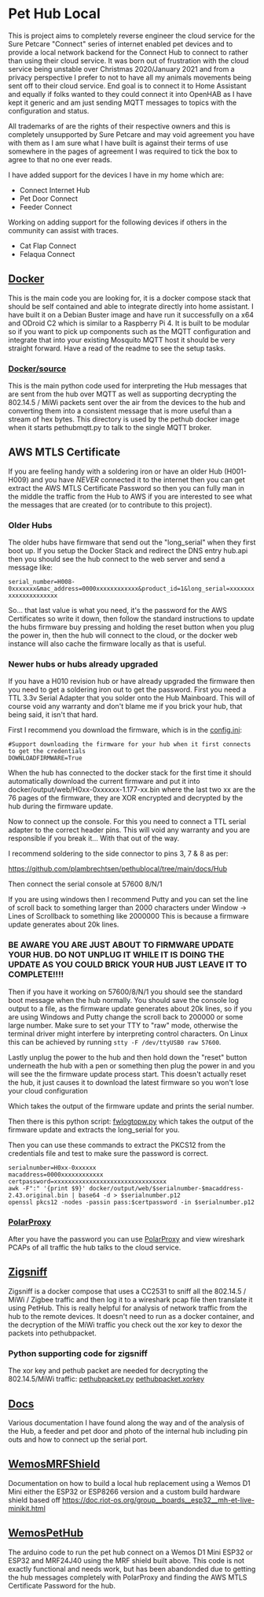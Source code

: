 # Pet Hub Local

This is project aims to completely reverse engineer the cloud service for the Sure Petcare "Connect" series of internet enabled pet devices and to provide a local network backend for the Connect Hub to connect to rather than using their cloud service.
It was born out of frustration with the cloud service being unstable over Christmas 2020/January 2021 and from a privacy perspective I prefer to not to have all my animals movements being sent off to their cloud service.
End goal is to connect it to Home Assistant and equally if folks wanted to they could connect it into OpenHAB as I have kept it generic and am just sending MQTT messages to topics with the configuration and status.

All trademarks of are the rights of their respective owners and this is completely unsupported by Sure Petcare and may void agreement you have with them as I am sure what I have built is against their terms of use somewhere in the pages of agreement I was required to tick the box to agree to that no one ever reads.

I have added support for the devices I have in my home which are:

- Connect Internet Hub
- Pet Door Connect
- Feeder Connect

Working on adding support for the following devices if others in the community can assist with traces.
- Cat Flap Connect
- Felaqua Connect

## [Docker](docker) 

This is the main code you are looking for, it is a docker compose stack that should be self contained and able to integrate directly into home assistant.
I have built it on a Debian Buster image and have run it successfully on a x64 and ODroid C2 which is similar to a Raspberry Pi 4.
It is built to be modular so if you want to pick up components such as the MQTT configuration and integrate that into your existing Mosquito MQTT host it should be very straight forward.
Have a read of the readme to see the setup tasks.

### [Docker/source](docker/source)
This is the main python code used for interpreting the Hub messages that are sent from the hub over MQTT as well as supporting decrypting the 802.14.5 / MiWi packets sent over the air from the devices to the hub and converting them into a consistent message that is more useful than a stream of hex bytes. 
This directory is used by the pethub docker image when it starts pethubmqtt.py to talk to the single MQTT broker.

## AWS MTLS Certificate

If you are feeling handy with a soldering iron or have an older Hub (H001-H009) and you have *NEVER* connected it to the internet then you can get extract the AWS MTLS Certificate Password so then you can fully man in the middle the traffic from the Hub to AWS if you are interested to see what the messages that are created (or to contribute to this project).

### Older Hubs

The older hubs have firmware that send out the "long_serial" when they first boot up. If you setup the Docker Stack and redirect the DNS entry hub.api then you should see the hub connect to the web server and send a message like:

```serial_number=H008-0xxxxxxx&mac_address=0000xxxxxxxxxxxx&product_id=1&long_serial=xxxxxxxxxxxxxxxxxxxxx```

So... that last value is what you need, it's the password for the AWS Certificates so write it down, then follow the standard instructions to update the hubs firmware buy pressing and holding the reset button when you plug the power in, then the hub will connect to the cloud, or the docker web instance will also cache the firmware locally as that is useful.

### Newer hubs or hubs already upgraded

If you have a H010 revision hub or have already upgraded the firmware then you need to get a soldering iron out to get the password. First you need a TTL 3.3v Serial Adapter that you solder onto the Hub Mainboard. This will of course void any warranty and don't blame me if you brick your hub, that being said, it isn't that hard.

First I recommend you download the firmware, which is in the [config.ini](https://github.com/plambrechtsen/pethublocal/blob/main/docker/config.ini.sample):

```
#Support downloading the firmware for your hub when it first connects to get the credentials
DOWNLOADFIRMWARE=True
```

When the hub has connected to the docker stack for the first time it should automatically download the current firmware and put it into docker/output/web/H0xx-0xxxxxx-1.177-xx.bin where the last two xx are the 76 pages of the firmware, they are XOR encrypted and decrypted by the hub during the firmware update.

Now to connect up the console. For this you need to connect a TTL serial adapter to the correct header pins. This will void any warranty and you are responsible if you break it... With that out of the way.

I recommend soldering to the side connector to pins 3, 7 & 8 as per: 

https://github.com/plambrechtsen/pethublocal/tree/main/docs/Hub

Then connect the serial console at 57600 8/N/1

If you are using windows then I recommend Putty and you can set the line of scroll back to something larger than 2000 characters under Window -> Lines of Scrollback to something like 2000000
This is because a firmware update generates about 20k lines.

### BE AWARE YOU ARE JUST ABOUT TO FIRMWARE UPDATE YOUR HUB. DO NOT UNPLUG IT WHILE IT IS DOING THE UPDATE AS YOU COULD BRICK YOUR HUB JUST LEAVE IT TO COMPLETE!!!!

Then if you have it working on 57600/8/N/1 you should see the standard boot message when the hub normally. You should save the console log output to a file, as the firmware update generates about 20k lines, so if you are using Windows and Putty change the scroll back to 200000 or some large number.
Make sure to set your TTY to "raw" mode, otherwise the terminal driver might interfere by interpreting control characters. On Linux this can be achieved by running `stty -F /dev/ttyUSB0 raw 57600`.

Lastly unplug the power to the hub and then hold down the "reset" button underneath the hub with a pen or something then plug the power in and you will see the the firmware update process start. This doesn't actually reset the hub, it just causes it to download the latest firmware so you won't lose your cloud configuration

Which takes the output of the firmware update and prints the serial number.

Then there is this python script: [fwlogtopw.py](docker/source/fwlogtopw.py) which takes the output of the firmware update and extracts the long_serial for you.

Then you can use these commands to extract the PKCS12 from the credentials file and test to make sure the password is correct.

```
serialnumber=H0xx-0xxxxxx
macaddress=0000xxxxxxxxxxxx
certpassword=xxxxxxxxxxxxxxxxxxxxxxxxxxxxxxxx
awk -F":" '{print $9}' docker/output/web/$serialnumber-$macaddress-2.43.original.bin | base64 -d > $serialnumber.p12
openssl pkcs12 -nodes -passin pass:$certpassword -in $serialnumber.p12
```

### [PolarProxy](PolarProxy)

After you have the password you can use [PolarProxy](PolarProxy) and view wireshark PCAPs of all traffic the hub talks to the cloud service.

## [Zigsniff](zigsniff)

Zigsniff is a docker compose that uses a CC2531 to sniff all the 802.14.5 / MiWi / Zigbee traffic and then log it to a wireshark pcap file then translate it using PetHub.
This is really helpful for analysis of network traffic from the hub to the remote devices.
It doesn't need to run as a docker container, and the decryption of the MiWi traffic you check out the xor key to dexor the packets into pethubpacket.

### Python supporting code for zigsniff
The xor key and pethub packet are needed for decrypting the 802.14.5/MiWi traffic:
[pethubpacket.py](docker/source/pethubpacket.py)
[pethubpacket.xorkey](docker/source/pethubpacket.xorkey)

## [Docs](docs)

Various documentation I have found along the way and of the analysis of the Hub, a feeder and pet door and photo of the internal hub including pin outs and how to connect up the serial port.
 
## [WemosMRFShield](WemosMRFShield)

Documentation on how to build a local hub replacement using a Wemos D1 Mini either the ESP32 or ESP8266 version and a custom build hardware shield based off https://doc.riot-os.org/group__boards__esp32__mh-et-live-minikit.html

## [WemosPetHub](WemosPetHub)

The arduino code to run the pet hub connect on a Wemos D1 Mini ESP32 or ESP32 and MRF24J40 using the MRF shield built above. This code is not exactly functional and needs work, but has been abandonded due to getting the hub messages completely with PolarProxy and finding the AWS MTLS Certificate Password for the hub.
